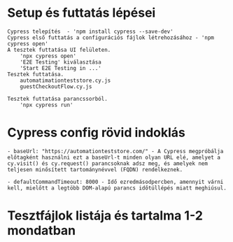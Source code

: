 # Setup és futtatás lépései
    Cypress telepítés  - 'npm install cypress --save-dev'
    Cypress első futtatás a configurációs fájlok létrehozásához - 'npm cypress open'
    A tesztek futtatása UI felületen. 
        'npx cypress open'
        'E2E Testing' kiválasztása
        'Start E2E Testing in ...'
    Tesztek futtatása.
        automatimationteststore.cy.js
        guestCheckoutFlow.cy.js

    Tesztek futtatása parancssorból.
        'npx cypress run'

# Cypress config rövid indoklás
    - baseUrl: "https://automationteststore.com/" - A Cypress megpróbálja előtagként használni ezt a baseUrl-t minden olyan URL elé, amelyet a cy.visit() és cy.request() parancsoknak adsz meg, és amelyek nem teljesen minősített tartománynévvel (FQDN) rendelkeznek.
  
    - defaultCommandTimeout: 8000 - Idő ezredmásodpercben, amennyit várni kell, mielőtt a legtöbb DOM-alapú parancs időtúllépés miatt meghiúsul.

# Tesztfájlok listája és tartalma 1-2 mondatban